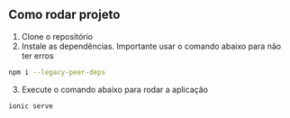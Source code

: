 ## Como rodar projeto

1. Clone o repositório
2. Instale as dependências. Importante usar o comando abaixo para não ter erros

```bash
npm i --legacy-peer-deps
```

3. Execute o comando abaixo para rodar a aplicação

```bash
ionic serve
```

